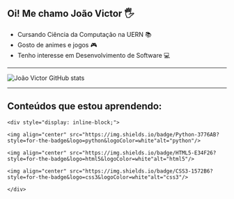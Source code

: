 ## Oi! Me chamo João Victor 🖐️ 
- Cursando Ciência da Computação na UERN 📚
- Gosto de animes e jogos 🎮
- Tenho interesse em Desenvolvimento de Software 💻

<hr>

![João Victor GitHub stats](https://github-readme-stats.vercel.app/api?username=joao-victor-costa-gomes&show_icons=true&theme=dark)

<hr>

## Conteúdos que estou aprendendo: 
    <div style="display: inline-block;">

    <img align="center" src="https://img.shields.io/badge/Python-3776AB?style=for-the-badge&logo=python&logoColor=white"alt="python"/>

    <img align="center" src="https://img.shields.io/badge/HTML5-E34F26?style=for-the-badge&logo=html5&logoColor=white"alt="html5"/>

    <img align="center" src="https://img.shields.io/badge/CSS3-1572B6?style=for-the-badge&logo=css3&logoColor=white"alt="css3"/>

    </div>
